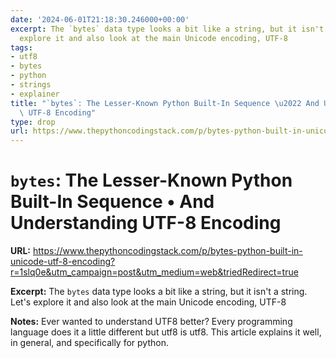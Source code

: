 ```yaml
---
date: '2024-06-01T21:18:30.246000+00:00'
excerpt: The `bytes` data type looks a bit like a string, but it isn't a string. Let's
  explore it and also look at the main Unicode encoding, UTF-8
tags:
- utf8
- bytes
- python
- strings
- explainer
title: "`bytes`: The Lesser-Known Python Built-In Sequence \u2022 And Understanding\
  \ UTF-8 Encoding"
type: drop
url: https://www.thepythoncodingstack.com/p/bytes-python-built-in-unicode-utf-8-encoding?r=1slq0e&utm_campaign=post&utm_medium=web&triedRedirect=true
---
```


# `bytes`: The Lesser-Known Python Built-In Sequence • And Understanding UTF-8 Encoding

**URL:** https://www.thepythoncodingstack.com/p/bytes-python-built-in-unicode-utf-8-encoding?r=1slq0e&utm_campaign=post&utm_medium=web&triedRedirect=true

**Excerpt:** The `bytes` data type looks a bit like a string, but it isn't a string. Let's explore it and also look at the main Unicode encoding, UTF-8

**Notes:**
Ever wanted to understand UTF8 better? Every programming language does it a little different but utf8 is utf8. This article explains it well, in general, and specifically for python.

